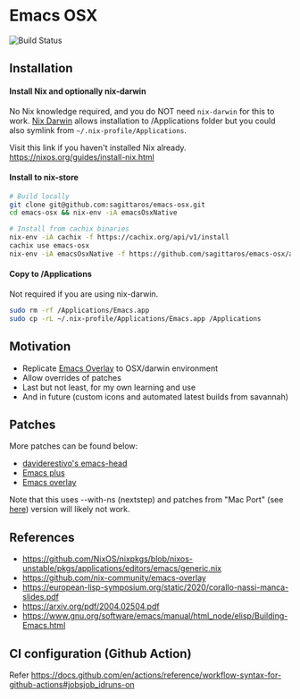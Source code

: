 # Emacs OSX

![Build Status](https://github.com/sagittaros/emacs-osx/actions/workflows/build.yml/badge.svg)

## Installation

#### Install Nix and optionally nix-darwin
No Nix knowledge required, and you do NOT need `nix-darwin` for this to work. [Nix Darwin](https://github.com/LnL7/nix-darwin) allows installation to /Applications folder but you could also symlink from `~/.nix-profile/Applications`.

Visit this link if you haven't installed Nix already.
https://nixos.org/guides/install-nix.html

#### Install to nix-store
```sh
# Build locally
git clone git@github.com:sagittaros/emacs-osx.git
cd emacs-osx && nix-env -iA emacsOsxNative

# Install from cachix binaries
nix-env -iA cachix -f https://cachix.org/api/v1/install
cachix use emacs-osx
nix-env -iA emacsOsxNative -f https://github.com/sagittaros/emacs-osx/archive/main.zip
```

#### Copy to /Applications
Not required if you are using nix-darwin.
```sh
sudo rm -rf /Applications/Emacs.app
sudo cp -rL ~/.nix-profile/Applications/Emacs.app /Applications
```

## Motivation
- Replicate [Emacs Overlay](https://github.com/nix-community/emacs-overlay) to OSX/darwin environment
- Allow overrides of patches
- Last but not least, for my own learning and use
- And in future (custom icons and automated latest builds from savannah)

## Patches
More patches can be found below:
- [daviderestivo's emacs-head](https://github.com/daviderestivo/homebrew-emacs-head/tree/master/patches)
- [Emacs plus](https://github.com/d12frosted/homebrew-emacs-plus/tree/master/patches/emacs-28)
- [Emacs overlay](https://github.com/nix-community/emacs-overlay/tree/master/patches)

Note that this uses --with-ns (nextstep) and patches from "Mac Port" (see [here](https://bitbucket.org/mituharu/emacs-mac/src/master/)) version will likely not work.

## References
- https://github.com/NixOS/nixpkgs/blob/nixos-unstable/pkgs/applications/editors/emacs/generic.nix
- https://github.com/nix-community/emacs-overlay
- https://european-lisp-symposium.org/static/2020/corallo-nassi-manca-slides.pdf
- https://arxiv.org/pdf/2004.02504.pdf
- https://www.gnu.org/software/emacs/manual/html_node/elisp/Building-Emacs.html

## CI configuration (Github Action)
Refer https://docs.github.com/en/actions/reference/workflow-syntax-for-github-actions#jobsjob_idruns-on